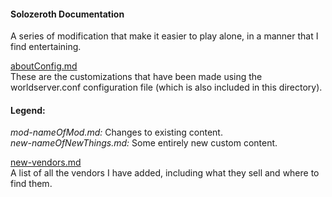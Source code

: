 #### Solozeroth Documentation
A series of modification that make it easier to play alone, in a manner that I find entertaining.

[aboutConfig.md](aboutConfig.md)  
These are the customizations that have been made using the worldserver.conf configuration file (which is also included in this directory).

#### Legend:  
*mod-nameOfMod.md:* Changes to existing content.  
*new-nameOfNewThings.md:* Some entirely new custom content.  

[new-vendors.md](new-vendors.md)  
A list of all the vendors I have added, including what they sell and where to find them.
